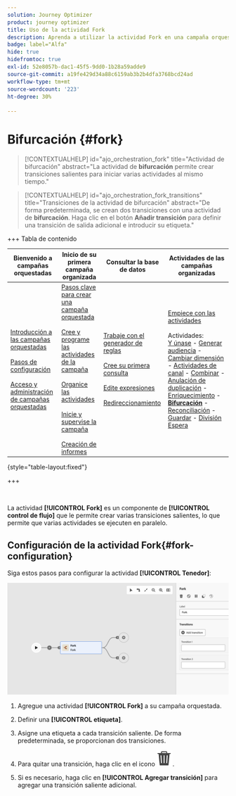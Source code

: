 ```yaml
---
solution: Journey Optimizer
product: journey optimizer
title: Uso de la actividad Fork
description: Aprenda a utilizar la actividad Fork en una campaña orquestada
badge: label="Alfa"
hide: true
hidefromtoc: true
exl-id: 52e8057b-dac1-45f5-9dd0-1b28a59adde9
source-git-commit: a19fe429d34a88c6159ab3b2b4dfa3768bcd24ad
workflow-type: tm+mt
source-wordcount: '223'
ht-degree: 30%

---
```


# Bifurcación {#fork}

>[!CONTEXTUALHELP]
>id="ajo_orchestration_fork"
>title="Actividad de bifurcación"
>abstract="La actividad de **bifurcación** permite crear transiciones salientes para iniciar varias actividades al mismo tiempo."

>[!CONTEXTUALHELP]
>id="ajo_orchestration_fork_transitions"
>title="Transiciones de la actividad de bifurcación"
>abstract="De forma predeterminada, se crean dos transiciones con una actividad de **bifurcación**. Haga clic en el botón **Añadir transición** para definir una transición de salida adicional e introducir su etiqueta."

+++ Tabla de contenido

| Bienvenido a campañas orquestadas | Inicio de su primera campaña organizada | Consultar la base de datos | Actividades de las campañas organizadas |
|---|---|---|---|
| [Introducción a las campañas orquestadas](../gs-orchestrated-campaigns.md)<br/><br/>[Pasos de configuración](../configuration-steps.md)<br/><br/>[Acceso y administración de campañas orquestadas](../access-manage-orchestrated-campaigns.md) | [Pasos clave para crear una campaña orquestada](../gs-campaign-creation.md)<br/><br/>[Cree y programe las actividades de la campaña](../create-orchestrated-campaign.md)<br/><br/>[Organice las actividades](../orchestrate-activities.md)<br/><br/>[Inicie y supervise la campaña](../start-monitor-campaigns.md)<br/><br/>[Creación de informes](../reporting-campaigns.md) | [Trabaje con el generador de reglas](../orchestrated-rule-builder.md)<br/><br/>[Cree su primera consulta](../build-query.md)<br/><br/>[Edite expresiones](../edit-expressions.md)<br/><br/>[Redireccionamiento](../retarget.md) | [Empiece con las actividades](about-activities.md)<br/><br/>Actividades:<br/>[Y únase](and-join.md) - [Generar audiencia](build-audience.md) - [Cambiar dimensión](change-dimension.md) - [Actividades de canal](channels.md) - [Combinar](combine.md) - [Anulación de duplicación](deduplication.md) - [Enriquecimiento](enrichment.md) - <b>[Bifurcación](fork.md)</b> - [Reconciliación](reconciliation.md) - [Guardar](save-audience.md) - [División](split.md) [Espera](wait.md) |

{style="table-layout:fixed"}

+++


<br/>

La actividad **[!UICONTROL Fork]** es un componente de **[!UICONTROL control de flujo]** que le permite crear varias transiciones salientes, lo que permite que varias actividades se ejecuten en paralelo.

## Configuración de la actividad Fork{#fork-configuration}

Siga estos pasos para configurar la actividad **[!UICONTROL Tenedor]**:

![](../assets/workflow-fork.png)

1. Agregue una actividad **[!UICONTROL Fork]** a su campaña orquestada.

1. Definir una **[!UICONTROL etiqueta]**.

1. Asigne una etiqueta a cada transición saliente. De forma predeterminada, se proporcionan dos transiciones.

1. Para quitar una transición, haga clic en el icono ![](../assets/do-not-localize/Smock_Delete_18_N.svg).

1. Si es necesario, haga clic en **[!UICONTROL Agregar transición]** para agregar una transición saliente adicional.
